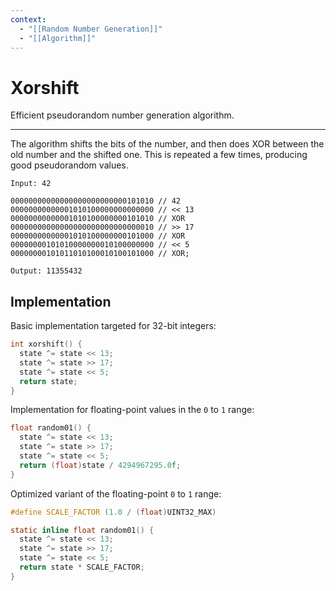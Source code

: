 ```yaml
---
context:
  - "[[Random Number Generation]]"
  - "[[Algorithm]]"
---
```


# Xorshift

Efficient pseudorandom number generation algorithm.

---

The algorithm shifts the bits of the number, and then does XOR between the old number and the shifted one. This is repeated a few times, producing good pseudorandom values.

```
Input: 42

00000000000000000000000000101010 // 42
00000000000001010100000000000000 // << 13
00000000000001010100000000101010 // XOR
00000000000000000000000000000010 // >> 17
00000000000001010100000000101000 // XOR
00000000101010000000010100000000 // << 5
00000000101011010100010100101000 // XOR;

Output: 11355432
```

## Implementation

Basic implementation targeted for 32-bit integers:

```c
int xorshift() {
  state ^= state << 13;
  state ^= state >> 17;
  state ^= state << 5;
  return state;
}
```

Implementation for floating-point values in the `0` to `1` range:

```c
float random01() {
  state ^= state << 13;
  state ^= state >> 17;
  state ^= state << 5;
  return (float)state / 4294967295.0f;
}
```

Optimized variant of the floating-point `0` to `1` range:

```c
#define SCALE_FACTOR (1.0 / (float)UINT32_MAX)

static inline float random01() {
  state ^= state << 13;
  state ^= state >> 17;
  state ^= state << 5;
  return state * SCALE_FACTOR;
}
```
